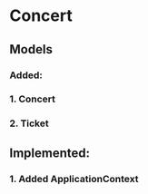# Concert
## Models
### Added:
### 1. Concert
### 2. Ticket 
## Implemented:
### 1. Added ApplicationContext